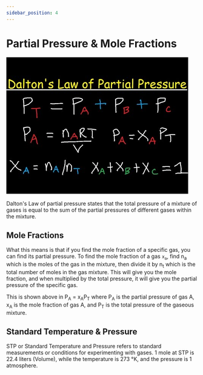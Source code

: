 ```yaml
---
sidebar_position: 4
---
```


# Partial Pressure & Mole Fractions

![Partial Pressures](/img/partial-pressures.jpg)

Dalton's Law of partial pressure states that the total pressure of a mixture of gases is equal to the sum of the partial pressures of different gases within the mixture.

## Mole Fractions

What this means is that if you find the mole fraction of a specific gas, you can find its partial pressure. To find the mole fraction of a gas `x`<sub>`a`</sub>, find n<sub>a</sub> which is the moles of the gas in the mixture, then divide it by n<sub>t</sub> which is the total number of moles in the gas mixture. This will give you the mole fraction, and when multiplied by the total pressure, it will give you the partial pressure of the specific gas.

This is shown above in P<sub>A</sub> = x<sub>A</sub>P<sub>T</sub> where P<sub>A</sub> is the partial pressure of gas A, x<sub>A</sub> is the mole fraction of gas A, and P<sub>T</sub> is the total pressure of the gaseous mixture.

## Standard Temperature & Pressure

STP or Standard Temperature and Pressure refers to standard measurements or conditions for experimenting with gases. 1 mole at STP is 22.4 liters (Volume), while the temperature is 273 °K, and the pressure is 1 atmosphere.